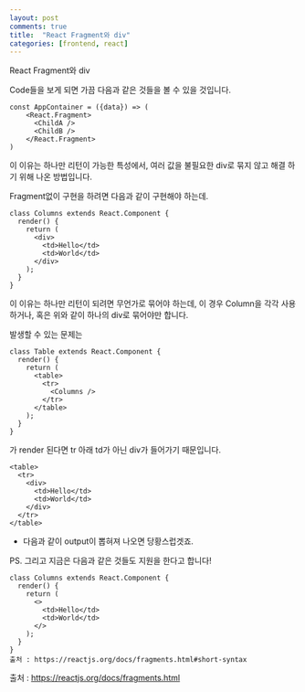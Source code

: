 ```yaml
---
layout: post
comments: true
title:  "React Fragment와 div"
categories: [frontend, react]
---
```


React Fragment와 div



Code들을 보게 되면 가끔 다음과 같은 것들을 볼 수 있을 것입니다.

```react
const AppContainer = ({data}) => (
	<React.Fragment>
      <ChildA />
      <ChildB />
    </React.Fragment>
)
```

이 이유는 하나만 리턴이 가능한 특성에서, 여러 값을 불필요한 div로 묶지 않고 해결 하기 위해 나온 방법입니다.

Fragment없이 구현을 하려면 다음과 같이 구현해야 하는데.

```react
class Columns extends React.Component {
  render() {
    return (
      <div>
        <td>Hello</td>
        <td>World</td>
      </div>
    );
  }
}
```

이 이유는 하나만 리턴이 되려면 무언가로 묶어야 하는데, 이 경우 Column을 각각 사용하거나, 혹은 위와 같이 하나의 div로 묶어야만 합니다.

발생할 수 있는 문제는

```react
class Table extends React.Component {
  render() {
    return (
      <table>
        <tr>
          <Columns />
        </tr>
      </table>
    );
  }
}
```

가 render 된다면 tr 아래 td가 아닌 div가 들어가기 때문입니다.

```react
<table>
  <tr>
    <div>
      <td>Hello</td>
      <td>World</td>
    </div>
  </tr>
</table>
```

- 다음과 같이 output이 뽑혀져 나오면 당황스럽겟죠.



PS. 그리고 지금은 다음과 같은 것들도 지원을 한다고 합니다!

```react
class Columns extends React.Component {
  render() {
    return (
      <>
        <td>Hello</td>
        <td>World</td>
      </>
    );
  }
}
출처 : https://reactjs.org/docs/fragments.html#short-syntax
```



출처 : <https://reactjs.org/docs/fragments.html>



